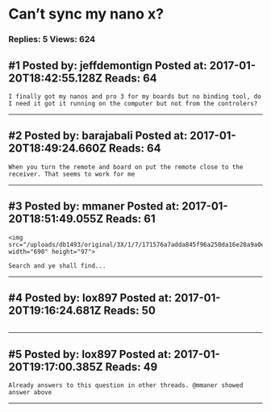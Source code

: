 # Can&rsquo;t sync my nano x?

### Replies: 5 Views: 624

## \#1 Posted by: jeffdemontign Posted at: 2017-01-20T18:42:55.128Z Reads: 64

```
I finally got my nanos and pro 3 for my boards but no binding tool, do I need it got it running on the computer but not from the controlers?
```

---
## \#2 Posted by: barajabali Posted at: 2017-01-20T18:49:24.660Z Reads: 64

```
When you turn the remote and board on put the remote close to the receiver. That seems to work for me
```

---
## \#3 Posted by: mmaner Posted at: 2017-01-20T18:51:49.055Z Reads: 61

```
<img src="/uploads/db1493/original/3X/1/7/171576a7adda845f96a250da16e20a9a0e1183fa.png" width="690" height="97">

Search and ye shall find...
```

---
## \#4 Posted by: lox897 Posted at: 2017-01-20T19:16:24.681Z Reads: 50

```

```

---
## \#5 Posted by: lox897 Posted at: 2017-01-20T19:17:00.385Z Reads: 49

```
Already answers to this question in other threads. @mmaner showed answer above
```

---
